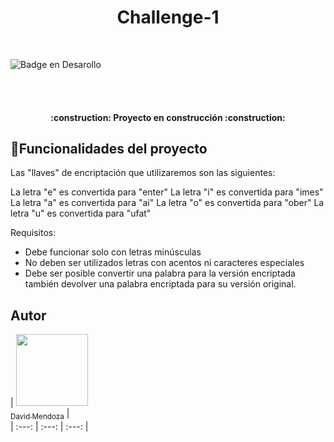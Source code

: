 <h1 align="center"> Challenge-1 </h1>

<br>

![Badge en Desarollo](https://img.shields.io/badge/STATUS-EN%20DESAROLLO-green)

   <br>
   <br>
   <h4 align="center">
   :construction: Proyecto en construcción :construction:
   </h4>

## :hammer:Funcionalidades del proyecto

Las "llaves" de encriptación que utilizaremos son las siguientes:

La letra "e" es convertida para "enter"
La letra "i" es convertida para "imes"
La letra "a" es convertida para "ai"
La letra "o" es convertida para "ober"
La letra "u" es convertida para "ufat"

Requisitos:

- Debe funcionar solo con letras minúsculas
- No deben ser utilizados letras con acentos ni caracteres especiales
- Debe ser posible convertir una palabra para la versión encriptada también devolver una palabra encriptada para su versión original.


## Autor

| [<img src="https://avatars.githubusercontent.com/u/37356058?v=4" width=115><br><sub>David Mendoza</sub>](https://github.com/draco1513) |  
| :---: | :---: | :---: |